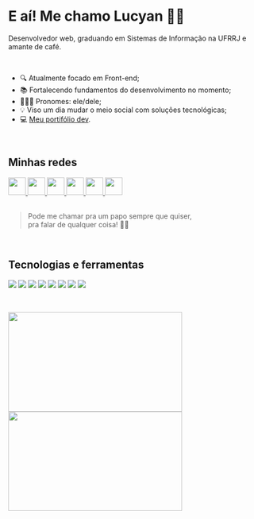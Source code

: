 <div>
  <h1>E aí! Me chamo Lucyan 👋🏾</h1>
  <p>Desenvolvedor web, graduando em Sistemas de Informação na UFRRJ e amante de café.</p>
</div>
</br>

- 🔍 Atualmente focado em Front-end;
- 📚 Fortalecendo fundamentos do desenvolvimento no momento;
- 🙋🏾‍♂️ Pronomes: ele/dele;
- 💡 Viso um dia mudar o meio social com soluções tecnológicas;
- 💻 <a href="https://lucyanovidio.vercel.app">Meu portifólio dev</a>.

<br>
<div>
  
  <h2>Minhas redes</h2>
  <div>
    <a href="https://linkedin.com/in/lucyanovidio">
      <img width="35px" src="https://img.icons8.com/color/48/000000/linkedin-2--v1.png" />
    </a>
    <a href="https://instagram.com/lucyanovidio">
      <img width="35px" src="https://img.icons8.com/fluency/48/000000/instagram-new.png" />
    </a>
    <a href="https://twitter.com/lucyanovidio">
      <img width="35px" src="https://img.icons8.com/color/48/000000/twitter--v1.png" />
    </a>
    <a href="https://api.whatsapp.com/send?phone=5521971602369&text=E%20aí!%20Vim%20do%20teu%20Github.%20Bora%20bater%20um%20papo?">
      <img width="35px" src="https://img.icons8.com/color/48/000000/whatsapp--v1.png" />
    </a>
    <a href="https://discord.com/users/803410251427872779">
      <img width="35px" src="https://img.icons8.com/fluency/48/000000/discord-logo.png" />
    </a>
    <a href="https://lucyanovidio.vercel.app">
      <img width="35px" src="https://img.icons8.com/fluency/48/000000/laptop.png" />
    </a>
  </div>
  <br>
  
  > Pode me chamar pra um papo sempre que quiser, <br> pra falar de qualquer coisa! 🤙🏾
  
  <br>
  
  <h2>Tecnologias e ferramentas</h2>
  <div>
    <img src="https://img.shields.io/badge/HTML5-E34F26?style=for-the-badge&logo=html5&logoColor=white" />
    <img src="https://img.shields.io/badge/CSS3-1572B6?style=for-the-badge&logo=css3&logoColor=white" />
    <img src="https://img.shields.io/badge/JavaScript-F7DF1E?style=for-the-badge&logo=javascript&logoColor=black" />
    <img src="https://img.shields.io/badge/GIT-E44C30?style=for-the-badge&logo=git&logoColor=white" />
    <img src="https://img.shields.io/badge/GitHub-100000?style=for-the-badge&logo=github&logoColor=white" />
    <img src="https://img.shields.io/badge/Visual_Studio_Code-0078D4?style=for-the-badge&logo=visual%20studio%20code&logoColor=white" />
    <img src="https://img.shields.io/badge/Vercel-000000?style=for-the-badge&logo=vercel&logoColor=white" />
    <img src="https://img.shields.io/badge/prettier-1A2C34?style=for-the-badge&logo=prettier&logoColor=F7BA3E" />
  </div>
  <br>
  
  ##
  <div>
    <img height="200px" width="350px" src="https://github-readme-stats.vercel.app/api?username=lucyanovidio&show_icons=true&theme=blue-green&include_all_commits=true&count_private=true"/>
    <img height="200px" width="350px" src="https://github-readme-stats.vercel.app/api/top-langs/?username=lucyanovidio&layout=compact&langs_count=7&theme=blue-green"/>
  </div>
  
</div>
